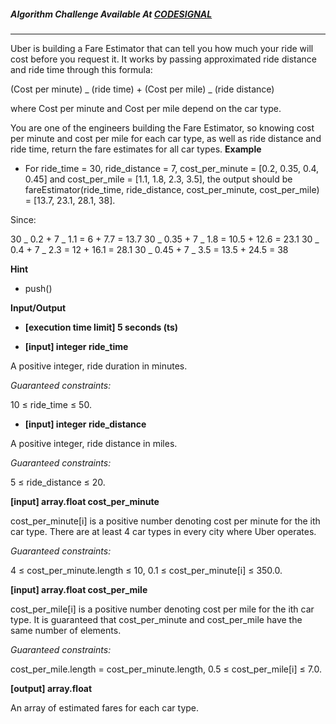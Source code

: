 ##### Algorithm Challenge Available At [CODESIGNAL](https://app.codesignal.com/company-challenges/uber/HNQwGHfKAoYsz9KX6)

---

Uber is building a Fare Estimator that can tell you how much your ride will cost before you request it. It works by passing approximated ride distance and ride time through this formula:

(Cost per minute) _ (ride time) + (Cost per mile) _ (ride distance)

where Cost per minute and Cost per mile depend on the car type.

You are one of the engineers building the Fare Estimator, so knowing cost per minute and cost per mile for each car type, as well as ride distance and ride time, return the fare estimates for all car types.
**Example**

- For
  ride_time = 30,
  ride_distance = 7,
  cost_per_minute = [0.2, 0.35, 0.4, 0.45] and
  cost_per_mile = [1.1, 1.8, 2.3, 3.5], the output should be
  fareEstimator(ride_time, ride_distance, cost_per_minute, cost_per_mile) = [13.7, 23.1, 28.1, 38].

Since:

30 _ 0.2 + 7 _ 1.1 = 6 + 7.7 = 13.7
30 _ 0.35 + 7 _ 1.8 = 10.5 + 12.6 = 23.1
30 _ 0.4 + 7 _ 2.3 = 12 + 16.1 = 28.1
30 _ 0.45 + 7 _ 3.5 = 13.5 + 24.5 = 38

**Hint**

- push()

**Input/Output**

- **[execution time limit] 5 seconds (ts)**

- **[input] integer ride_time**

A positive integer, ride duration in minutes.

_Guaranteed constraints:_

10 ≤ ride_time ≤ 50.

- **[input] integer ride_distance**

A positive integer, ride distance in miles.

_Guaranteed constraints:_

5 ≤ ride_distance ≤ 20.

**[input] array.float cost_per_minute**

cost_per_minute[i] is a positive number denoting cost per minute for the ith car type. There are at least 4 car types in every city where Uber operates.

_Guaranteed constraints:_

4 ≤ cost_per_minute.length ≤ 10,
0.1 ≤ cost_per_minute[i] ≤ 350.0.

**[input] array.float cost_per_mile**

cost_per_mile[i] is a positive number denoting cost per mile for the ith car type. It is guaranteed that cost_per_minute and cost_per_mile have the same number of elements.

_Guaranteed constraints:_

cost_per_mile.length = cost_per_minute.length,
0.5 ≤ cost_per_mile[i] ≤ 7.0.

**[output] array.float**

An array of estimated fares for each car type.
